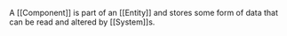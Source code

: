 A [[Component]] is part of an [[Entity]] and stores some form of data that can be read and altered by [[System]]s.